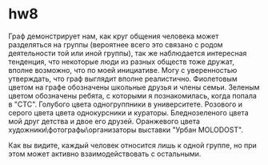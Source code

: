 # hw8

Граф демонстрирует нам, как круг общения человека может разделяться на группы (вероятнее всего это связано с родом деятельности той или иной группы), так же наблюдается интересная тенденция, что некоторые люди из разных обществ тоже дружат, вполне возможно, что по моей инициативе. 
Могу с уверенностью утверждать, что граф выглядит вполне реалистично.
Фиолетовым цветом на графе обозначены школьные друзья и члены семьи.
Зеленым цветом обозначены ребята, с которыми я познакомилась, когда попала в "СТС".
Голубого цвета одногруппники в университете.
Розового и серого цвета цвета однокурсники и кураторы.
Бледнозеленого цвета мой друг детства и двое его друзей.
Оранжевого цвета художники\фотографы\организаторы выставки "Урбан MOLODOST".

Как вы видите, каждый человек относится лишь к одной группе, но при этом может активно взаимодействовать с остальными.
